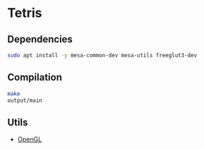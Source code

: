 # Tetris

## Dependencies

```bash
sudo apt install -y mesa-common-dev mesa-utils freeglut3-dev 
```

## Compilation

```bash
make
output/main
```

## Utils

* [OpenGL](https://programminggems.wordpress.com/2019/11/27/getting-started-with-opengl-from-c-c/)
